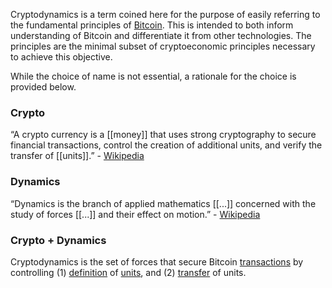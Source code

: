Cryptodynamics is a term coined here for the purpose of easily referring to the fundamental principles of [Bitcoin](Glossary#bitcoin). This is intended to both inform understanding of Bitcoin and differentiate it from other technologies. The principles are the minimal subset of cryptoeconomic principles necessary to achieve this objective.

While the choice of name is not essential, a rationale for the choice is provided below.

### Crypto

“A crypto currency is a [[money]] that uses strong cryptography to secure financial transactions, control the creation of additional units, and verify the transfer of [[units]].” - [Wikipedia](https://en.m.wikipedia.org/wiki/Cryptocurrency)

### Dynamics

“Dynamics is the branch of applied mathematics [[...]] concerned with the study of forces [[...]] and their effect on motion.” - [Wikipedia](https://en.m.wikipedia.org/wiki/Dynamics_(mechanics))

### Crypto + Dynamics

Cryptodynamics is the set of forces that secure Bitcoin [transactions](Glossary#transaction) by controlling (1) [definition](Glossary#validity) of [units](Glossary#unit), and (2) [transfer](Glossary#confirmation) of units.